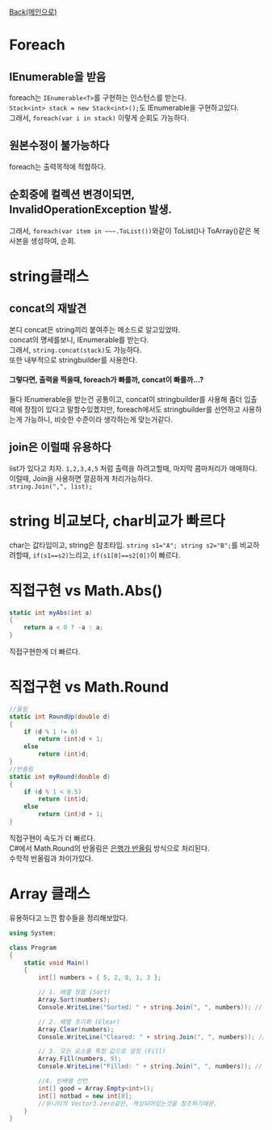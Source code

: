 [Back(메인으로)](/README.md)  


# Foreach

## IEnumerable을 받음

foreach는 `IEnumerable<T>`를 구현하는 인스턴스를 받는다.  
`Stack<int> stack = new Stack<int>();`도 IEnumerable을 구현하고있다.  
그래서, `foreach(var i in stack)` 이렇게 순회도 가능하다.

## 원본수정이 불가능하다

foreach는 출력목적에 적합하다.

## 순회중에 컬렉션 변경이되면, InvalidOperationException 발생.

그래서, `foreach(var item in ~~~.ToList())`와같이 ToList()나 ToArray()같은 복사본을 생성하여, 순회.

# string클래스

## concat의 재발견

본디 concat은 string끼리 붙여주는 메소드로 알고있었따.  
concat의 명세를보니, IEnumerable를 받는다.  
그래서, `string.concat(stack)`도 가능하다.  
또한 내부적으로 stringbuilder를 사용한다.

#### 그렇다면, 출력을 찍을때, foreach가 빠를까, concat이 빠를까...?
둘다 IEnumerable을 받는건 공통이고, concat이 stringbuilder를 사용해 좀더 입출력에 장점이 있다고 말할수있곘지만, foreach에서도 stringbuilder를 선언하고 사용하는게 가능하니, 비슷한 수준이라 생각하는게 맞는거같다.

## join은 이럴때 유용하다

list가 있다고 치자. `1,2,3,4,5` 처럼 출력을 하려고할때, 마지막 콤마처리가 애매하다.  
이럴때, Join을 사용하면 깔끔하게 처리가능하다.  
`string.Join(",", list);`

# string 비교보다, char비교가 빠르다

char는 값타입이고, string은 참조타입.
`string s1="A"; string s2="B";`를 비교하려할때, `if(s1==s2)`느리고, `if(s1[0]==s2[0])`이 빠르다.

# 직접구현 vs Math.Abs()

```C#
static int myAbs(int a)
{
    return a < 0 ? -a : a;
}
```

직접구현한게 더 빠르다.

# 직접구현 vs Math.Round

```C#
//올림
static int RoundUp(double d)
{
    if (d % 1 != 0)
        return (int)d + 1;
    else
        return (int)d;
}
//반올림
static int myRound(double d)
{
    if (d % 1 < 0.5)
        return (int)d;
    else
        return (int)d + 1;
}
```

직접구현이 속도가 더 빠르다.  
C#에서 Math.Round의 반올림은 [은행가 반올림](/Baekjoon/Silver/18110.md) 방식으로 처리된다.  
수학적 반올림과 차이가있다.  



# Array 클래스
유용하다고 느낀 함수들을 정리해보았다.
```C#
using System;

class Program
{
    static void Main()
    {
        int[] numbers = { 5, 2, 8, 1, 3 };

        // 1. 배열 정렬 (Sort)
        Array.Sort(numbers);
        Console.WriteLine("Sorted: " + string.Join(", ", numbers)); // 1, 2, 3, 5, 8

        // 2. 배열 초기화 (Clear)
        Array.Clear(numbers);
        Console.WriteLine("Cleared: " + string.Join(", ", numbers)); // 0, 0, 0, 0, 0

        // 3. 모든 요소를 특정 값으로 설정 (Fill)
        Array.Fill(numbers, 9);
        Console.WriteLine("Filled: " + string.Join(", ", numbers)); // 9, 9, 9, 9, 9

        //4. 빈배열 선언
        int[] good = Array.Empty<int>();
        int[] notbad = new int[0];
        //유니티의 Vector3.zero같은, 캐싱되어있는것을 참조하기때문.
    }
}

```
